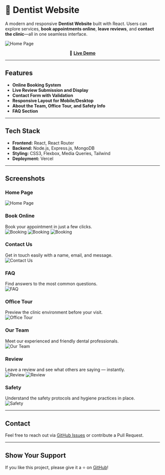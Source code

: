 # 🦷 Dentist Website

A modern and responsive **Dentist Website** built with React. Users can explore services, **book appointments online**, **leave reviews**, and **contact the clinic**—all in one seamless interface.

![Home Page](https://github.com/frestaris/Dentist-Website/raw/main/frontend/src/assets/screenshots/Home-Hero.png)

<p align="center">
  🔗 <strong><a href="https://dentist-website-frontend.vercel.app/">Live Demo</a></strong>
</p>

---

## Features

- **Online Booking System**
- **Live Review Submission and Display**
- **Contact Form with Validation**
- **Responsive Layout for Mobile/Desktop**
- **About the Team, Office Tour, and Safety Info**
- **FAQ Section**

---

## Tech Stack

- **Frontend:** React, React Router
- **Backend:** Node.js, Express.js, MongoDB
- **Styling:** CSS3, Flexbox, Media Queries, Tailwind
- **Deployment:** Vercel

---

## Screenshots

### Home Page

![Home Page](https://github.com/frestaris/Dentist-Website/raw/main/frontend/src/assets/screenshots/HomePage.png)

### Book Online

Book your appointment in just a few clicks.  
![Booking](https://github.com/frestaris/Dentist-Website/raw/main/frontend/src/assets/screenshots/Booking-1.png)
![Booking](https://github.com/frestaris/Dentist-Website/raw/main/frontend/src/assets/screenshots/Booking-2.png)
![Booking](https://github.com/frestaris/Dentist-Website/raw/main/frontend/src/assets/screenshots/Booking-3.png)

### Contact Us

Get in touch easily with a name, email, and message.  
![Contact Us](https://github.com/frestaris/Dentist-Website/raw/main/frontend/src/assets/screenshots/ContactUs.png)

### FAQ

Find answers to the most common questions.  
![FAQ](https://github.com/frestaris/Dentist-Website/raw/main/frontend/src/assets/screenshots/FAQ.png)

### Office Tour

Preview the clinic environment before your visit.  
![Office Tour](https://github.com/frestaris/Dentist-Website/raw/main/frontend/src/assets/screenshots/OfficeTour.png)

### Our Team

Meet our experienced and friendly dental professionals.  
![Our Team](https://github.com/frestaris/Dentist-Website/raw/main/frontend/src/assets/screenshots/OurTeam.png)

### Review

Leave a review and see what others are saying — instantly.  
![Review](https://github.com/frestaris/Dentist-Website/raw/main/frontend/src/assets/screenshots/Review-1.png)
![Review](https://github.com/frestaris/Dentist-Website/raw/main/frontend/src/assets/screenshots/Review-2.png)

### Safety

Understand the safety protocols and hygiene practices in place.  
![Safety](https://github.com/frestaris/Dentist-Website/raw/main/frontend/src/assets/screenshots/Safety.png)

---

## Contact

Feel free to reach out via [GitHub Issues](https://github.com/frestaris/Dentist-Website/issues) or contribute a Pull Request.

---

## Show Your Support

If you like this project, please give it a ⭐ on [GitHub](https://github.com/frestaris/Dentist-Website)!
